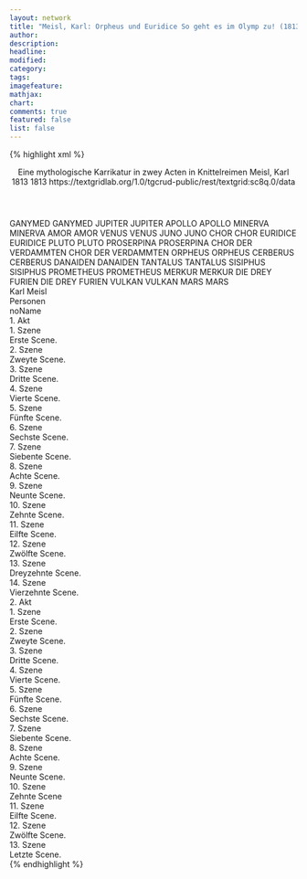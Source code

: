 ```yaml
---
layout: network
title: "Meisl, Karl: Orpheus und Euridice So geht es im Olymp zu! (1813)"
author:
description:
headline:
modified:
category:
tags:
imagefeature: 
mathjax: 
chart: 
comments: true
featured: false
list: false
---
```

{% highlight xml %}
<?xml-model href="https://raw.githubusercontent.com/DLiNa/project/master/rules/lina.rnc"?><?xml-model href="https://raw.githubusercontent.com/DLiNa/project/master/rules/lina.sch"?>
<play xmlns="http://lina.digital">
  <header>
    <title>Orpheus und Euridice So geht es im Olymp zu!</title>
    <subtitle>Eine mythologische Karrikatur in zwey Acten in Knittelreimen</subtitle>
    <genretitle/>
    <author>Meisl, Karl</author>
    <date type="print">1813</date>
    <date type="premiere">1813</date>
    <date type="written"/>
    <source>https://textgridlab.org/1.0/tgcrud-public/rest/textgrid:sc8q.0/data</source>
  </header>
  <personae>
    <character>
      <name>GANYMED</name>
      <alias xml:id="ganymed">
        <name>GANYMED</name>
      </alias>
    </character>
    <character>
      <name>JUPITER</name>
      <alias xml:id="jupiter">
        <name>JUPITER</name>
      </alias>
    </character>
    <character>
      <name>APOLLO</name>
      <alias xml:id="apollo">
        <name>APOLLO</name>
      </alias>
    </character>
    <character>
      <name>MINERVA</name>
      <alias xml:id="minerva">
        <name>MINERVA</name>
      </alias>
    </character>
    <character>
      <name>AMOR</name>
      <alias xml:id="amor">
        <name>AMOR</name>
      </alias>
    </character>
    <character>
      <name>VENUS</name>
      <alias xml:id="venus">
        <name>VENUS</name>
      </alias>
    </character>
    <character>
      <name>JUNO</name>
      <alias xml:id="juno">
        <name>JUNO</name>
      </alias>
    </character>
    <character>
      <name>CHOR</name>
      <alias xml:id="chor">
        <name>CHOR</name>
      </alias>
    </character>
    <character>
      <name>EURIDICE</name>
      <alias xml:id="euridice">
        <name>EURIDICE</name>
      </alias>
    </character>
    <character>
      <name>PLUTO</name>
      <alias xml:id="pluto">
        <name>PLUTO</name>
      </alias>
    </character>
    <character>
      <name>PROSERPINA</name>
      <alias xml:id="proserpina">
        <name>PROSERPINA</name>
      </alias>
    </character>
    <character>
      <name>CHOR DER VERDAMMTEN</name>
      <alias xml:id="chor_der_verdammten">
        <name>CHOR DER VERDAMMTEN</name>
      </alias>
    </character>
    <character>
      <name>ORPHEUS</name>
      <alias xml:id="orpheus">
        <name>ORPHEUS</name>
      </alias>
    </character>
    <character>
      <name>CERBERUS</name>
      <alias xml:id="cerberus">
        <name>CERBERUS</name>
      </alias>
    </character>
    <character>
      <name>DANAIDEN</name>
      <alias xml:id="danaiden">
        <name>DANAIDEN</name>
      </alias>
    </character>
    <character>
      <name>TANTALUS</name>
      <alias xml:id="tantalus">
        <name>TANTALUS</name>
      </alias>
    </character>
    <character>
      <name>SISIPHUS</name>
      <alias xml:id="sisiphus">
        <name>SISIPHUS</name>
      </alias>
    </character>
    <character>
      <name>PROMETHEUS</name>
      <alias xml:id="prometheus">
        <name>PROMETHEUS</name>
      </alias>
    </character>
    <character>
      <name>MERKUR</name>
      <alias xml:id="merkur">
        <name>MERKUR</name>
      </alias>
    </character>
    <character>
      <name>DIE DREY FURIEN</name>
      <alias xml:id="die_drey_furien">
        <name>DIE DREY FURIEN</name>
      </alias>
    </character>
    <character>
      <name>VULKAN</name>
      <alias xml:id="vulkan">
        <name>VULKAN</name>
      </alias>
    </character>
    <character>
      <name>MARS</name>
      <alias xml:id="mars">
        <name>MARS</name>
      </alias>
    </character>
  </personae>
  <text>
    <div>
      <head>Karl Meisl</head>
    </div>
    <div>
      <head>Personen</head>
      <div>
        <head>noName</head>
      </div>
    </div>
    <div>
      <head>1. Akt</head>
      <div>
        <head>1. Szene</head>
        <div>
          <head>Erste Scene.</head>
        </div>
      </div>
      <div>
        <head>2. Szene</head>
        <div>
          <head>Zweyte Scene.</head>
          <sp who="#ganymed">
            <amount n="7" unit="speech_acts"/>
            <amount n="217" unit="words"/>
            <amount n="26" unit="lines"/>
            <amount n="1205" unit="chars"/>
          </sp>
          <sp who="#jupiter">
            <amount n="6" unit="speech_acts"/>
            <amount n="169" unit="words"/>
            <amount n="20" unit="lines"/>
            <amount n="919" unit="chars"/>
          </sp>
        </div>
      </div>
      <div>
        <head>3. Szene</head>
        <div>
          <head>Dritte Scene.</head>
          <sp who="#apollo">
            <amount n="5" unit="speech_acts"/>
            <amount n="165" unit="words"/>
            <amount n="20" unit="lines"/>
            <amount n="876" unit="chars"/>
          </sp>
          <sp who="#jupiter">
            <amount n="4" unit="speech_acts"/>
            <amount n="156" unit="words"/>
            <amount n="18" unit="lines"/>
            <amount n="846" unit="chars"/>
          </sp>
        </div>
      </div>
      <div>
        <head>4. Szene</head>
        <div>
          <head>Vierte Scene.</head>
          <sp who="#ganymed">
            <amount n="1" unit="speech_acts"/>
            <amount n="6" unit="words"/>
            <amount n="1" unit="lines"/>
            <amount n="34" unit="chars"/>
          </sp>
          <sp who="#jupiter">
            <amount n="5" unit="speech_acts"/>
            <amount n="237" unit="words"/>
            <amount n="26" unit="lines"/>
            <amount n="1261" unit="chars"/>
          </sp>
          <sp who="#minerva">
            <amount n="4" unit="speech_acts"/>
            <amount n="106" unit="words"/>
            <amount n="12" unit="lines"/>
            <amount n="602" unit="chars"/>
          </sp>
        </div>
      </div>
      <div>
        <head>5. Szene</head>
        <div>
          <head>Fünfte Scene.</head>
          <sp who="#ganymed">
            <amount n="2" unit="speech_acts"/>
            <amount n="49" unit="words"/>
            <amount n="5" unit="lines"/>
            <amount n="236" unit="chars"/>
          </sp>
          <sp who="#jupiter">
            <amount n="2" unit="speech_acts"/>
            <amount n="33" unit="words"/>
            <amount n="4" unit="lines"/>
            <amount n="196" unit="chars"/>
          </sp>
        </div>
      </div>
      <div>
        <head>6. Szene</head>
        <div>
          <head>Sechste Scene.</head>
          <sp who="#amor">
            <amount n="3" unit="speech_acts"/>
            <amount n="268" unit="words"/>
            <amount n="57" unit="lines"/>
            <amount n="1425" unit="chars"/>
          </sp>
          <sp who="#jupiter">
            <amount n="11" unit="speech_acts"/>
            <amount n="277" unit="words"/>
            <amount n="33" unit="lines"/>
            <amount n="1475" unit="chars"/>
          </sp>
          <sp who="#venus">
            <amount n="10" unit="speech_acts"/>
            <amount n="379" unit="words"/>
            <amount n="43" unit="lines"/>
            <amount n="1989" unit="chars"/>
          </sp>
        </div>
      </div>
      <div>
        <head>7. Szene</head>
        <div>
          <head>Siebente Scene.</head>
          <sp who="#juno">
            <amount n="18" unit="speech_acts"/>
            <amount n="674" unit="words"/>
            <amount n="79" unit="lines"/>
            <amount n="3471" unit="chars"/>
          </sp>
          <sp who="#jupiter">
            <amount n="15" unit="speech_acts"/>
            <amount n="330" unit="words"/>
            <amount n="36" unit="lines"/>
            <amount n="1621" unit="chars"/>
          </sp>
          <sp who="#venus">
            <amount n="6" unit="speech_acts"/>
            <amount n="58" unit="words"/>
            <amount n="7" unit="lines"/>
            <amount n="295" unit="chars"/>
          </sp>
          <sp who="#amor">
            <amount n="3" unit="speech_acts"/>
            <amount n="41" unit="words"/>
            <amount n="4" unit="lines"/>
            <amount n="207" unit="chars"/>
          </sp>
        </div>
      </div>
      <div>
        <head>8. Szene</head>
        <div>
          <head>Achte Scene.</head>
          <sp who="#chor">
            <amount n="1" unit="speech_acts"/>
            <amount n="34" unit="words"/>
            <amount n="4" unit="lines"/>
            <amount n="178" unit="chars"/>
          </sp>
          <sp who="#apollo">
            <amount n="1" unit="speech_acts"/>
            <amount n="64" unit="words"/>
            <amount n="7" unit="lines"/>
            <amount n="324" unit="chars"/>
          </sp>
          <sp who="#jupiter">
            <amount n="2" unit="speech_acts"/>
            <amount n="82" unit="words"/>
            <amount n="12" unit="lines"/>
            <amount n="454" unit="chars"/>
          </sp>
          <sp who="#amor #venus #apollo #juno #chor">
            <amount n="1" unit="speech_acts"/>
            <amount n="5" unit="words"/>
            <amount n="1" unit="lines"/>
            <amount n="34" unit="chars"/>
          </sp>
          <sp who="#juno">
            <amount n="1" unit="speech_acts"/>
            <amount n="101" unit="words"/>
            <amount n="16" unit="lines"/>
            <amount n="479" unit="chars"/>
          </sp>
        </div>
      </div>
      <div>
        <head>9. Szene</head>
        <div>
          <head>Neunte Scene.</head>
          <sp who="#euridice">
            <amount n="5" unit="speech_acts"/>
            <amount n="343" unit="words"/>
            <amount n="34" unit="lines"/>
            <amount n="1699" unit="chars"/>
          </sp>
          <sp who="#pluto">
            <amount n="4" unit="speech_acts"/>
            <amount n="147" unit="words"/>
            <amount n="15" unit="lines"/>
            <amount n="805" unit="chars"/>
          </sp>
        </div>
      </div>
      <div>
        <head>10. Szene</head>
        <div>
          <head>Zehnte Scene.</head>
          <sp who="#proserpina">
            <amount n="7" unit="speech_acts"/>
            <amount n="102" unit="words"/>
            <amount n="12" unit="lines"/>
            <amount n="532" unit="chars"/>
          </sp>
          <sp who="#euridice">
            <amount n="6" unit="speech_acts"/>
            <amount n="97" unit="words"/>
            <amount n="11" unit="lines"/>
            <amount n="513" unit="chars"/>
          </sp>
          <sp who="#pluto">
            <amount n="3" unit="speech_acts"/>
            <amount n="77" unit="words"/>
            <amount n="8" unit="lines"/>
            <amount n="396" unit="chars"/>
          </sp>
        </div>
      </div>
      <div>
        <head>11. Szene</head>
        <div>
          <head>Eilfte Scene.</head>
          <sp who="#chor_der_verdammten">
            <amount n="1" unit="speech_acts"/>
            <amount n="23" unit="words"/>
            <amount n="6" unit="lines"/>
            <amount n="146" unit="chars"/>
          </sp>
          <sp who="#orpheus">
            <amount n="20" unit="speech_acts"/>
            <amount n="1082" unit="words"/>
            <amount n="116" unit="lines"/>
            <amount n="5769" unit="chars"/>
          </sp>
          <sp who="#cerberus">
            <amount n="16" unit="speech_acts"/>
            <amount n="371" unit="words"/>
            <amount n="43" unit="lines"/>
            <amount n="1969" unit="chars"/>
          </sp>
          <sp who="#danaiden">
            <amount n="3" unit="speech_acts"/>
            <amount n="146" unit="words"/>
            <amount n="16" unit="lines"/>
            <amount n="799" unit="chars"/>
          </sp>
          <sp who="#tantalus">
            <amount n="2" unit="speech_acts"/>
            <amount n="166" unit="words"/>
            <amount n="16" unit="lines"/>
            <amount n="867" unit="chars"/>
          </sp>
          <sp who="#sisiphus">
            <amount n="1" unit="speech_acts"/>
            <amount n="91" unit="words"/>
            <amount n="8" unit="lines"/>
            <amount n="468" unit="chars"/>
          </sp>
          <sp who="#prometheus">
            <amount n="1" unit="speech_acts"/>
            <amount n="194" unit="words"/>
            <amount n="20" unit="lines"/>
            <amount n="1048" unit="chars"/>
          </sp>
        </div>
      </div>
      <div>
        <head>12. Szene</head>
        <div>
          <head>Zwölfte Scene.</head>
          <sp who="#pluto">
            <amount n="8" unit="speech_acts"/>
            <amount n="165" unit="words"/>
            <amount n="19" unit="lines"/>
            <amount n="924" unit="chars"/>
          </sp>
          <sp who="#cerberus">
            <amount n="2" unit="speech_acts"/>
            <amount n="30" unit="words"/>
            <amount n="3" unit="lines"/>
            <amount n="160" unit="chars"/>
          </sp>
          <sp who="#orpheus">
            <amount n="5" unit="speech_acts"/>
            <amount n="358" unit="words"/>
            <amount n="38" unit="lines"/>
            <amount n="1902" unit="chars"/>
          </sp>
        </div>
      </div>
      <div>
        <head>13. Szene</head>
        <div>
          <head>Dreyzehnte Scene.</head>
          <sp who="#orpheus">
            <amount n="7" unit="speech_acts"/>
            <amount n="149" unit="words"/>
            <amount n="16" unit="lines"/>
            <amount n="789" unit="chars"/>
          </sp>
          <sp who="#pluto">
            <amount n="4" unit="speech_acts"/>
            <amount n="98" unit="words"/>
            <amount n="11" unit="lines"/>
            <amount n="530" unit="chars"/>
          </sp>
          <sp who="#jupiter">
            <amount n="4" unit="speech_acts"/>
            <amount n="88" unit="words"/>
            <amount n="9" unit="lines"/>
            <amount n="453" unit="chars"/>
          </sp>
          <sp who="#merkur">
            <amount n="1" unit="speech_acts"/>
            <amount n="149" unit="words"/>
            <amount n="18" unit="lines"/>
            <amount n="800" unit="chars"/>
          </sp>
          <sp who="#venus">
            <amount n="1" unit="speech_acts"/>
            <amount n="8" unit="words"/>
            <amount n="1" unit="lines"/>
            <amount n="43" unit="chars"/>
          </sp>
        </div>
      </div>
      <div>
        <head>14. Szene</head>
        <div>
          <head>Vierzehnte Scene.</head>
          <sp who="#die_drey_furien">
            <amount n="1" unit="speech_acts"/>
            <amount n="49" unit="words"/>
            <amount n="10" unit="lines"/>
            <amount n="226" unit="chars"/>
          </sp>
          <sp who="#orpheus">
            <amount n="9" unit="speech_acts"/>
            <amount n="96" unit="words"/>
            <amount n="11" unit="lines"/>
            <amount n="495" unit="chars"/>
          </sp>
          <sp who="#euridice">
            <amount n="5" unit="speech_acts"/>
            <amount n="108" unit="words"/>
            <amount n="10" unit="lines"/>
            <amount n="527" unit="chars"/>
          </sp>
          <sp who="#pluto">
            <amount n="2" unit="speech_acts"/>
            <amount n="80" unit="words"/>
            <amount n="9" unit="lines"/>
            <amount n="424" unit="chars"/>
          </sp>
          <sp who="#jupiter">
            <amount n="2" unit="speech_acts"/>
            <amount n="28" unit="words"/>
            <amount n="4" unit="lines"/>
            <amount n="161" unit="chars"/>
          </sp>
          <sp who="#chor">
            <amount n="2" unit="speech_acts"/>
            <amount n="42" unit="words"/>
            <amount n="7" unit="lines"/>
            <amount n="223" unit="chars"/>
          </sp>
          <sp who="#juno">
            <amount n="1" unit="speech_acts"/>
            <amount n="2" unit="words"/>
            <amount n="1" unit="lines"/>
            <amount n="16" unit="chars"/>
          </sp>
          <sp who="#venus">
            <amount n="1" unit="speech_acts"/>
            <amount n="2" unit="words"/>
            <amount n="1" unit="lines"/>
            <amount n="9" unit="chars"/>
          </sp>
        </div>
      </div>
    </div>
    <div>
      <head>2. Akt</head>
      <div>
        <head>1. Szene</head>
        <div>
          <head>Erste Scene.</head>
          <sp who="#merkur">
            <amount n="7" unit="speech_acts"/>
            <amount n="198" unit="words"/>
            <amount n="22" unit="lines"/>
            <amount n="1051" unit="chars"/>
          </sp>
          <sp who="#apollo">
            <amount n="6" unit="speech_acts"/>
            <amount n="163" unit="words"/>
            <amount n="19" unit="lines"/>
            <amount n="890" unit="chars"/>
          </sp>
        </div>
      </div>
      <div>
        <head>2. Szene</head>
        <div>
          <head>Zweyte Scene.</head>
          <sp who="#ganymed">
            <amount n="4" unit="speech_acts"/>
            <amount n="157" unit="words"/>
            <amount n="19" unit="lines"/>
            <amount n="917" unit="chars"/>
          </sp>
          <sp who="#apollo">
            <amount n="4" unit="speech_acts"/>
            <amount n="51" unit="words"/>
            <amount n="6" unit="lines"/>
            <amount n="279" unit="chars"/>
          </sp>
          <sp who="#merkur">
            <amount n="3" unit="speech_acts"/>
            <amount n="39" unit="words"/>
            <amount n="4" unit="lines"/>
            <amount n="199" unit="chars"/>
          </sp>
        </div>
      </div>
      <div>
        <head>3. Szene</head>
        <div>
          <head>Dritte Scene.</head>
          <sp who="#jupiter">
            <amount n="1" unit="speech_acts"/>
            <amount n="329" unit="words"/>
            <amount n="42" unit="lines"/>
            <amount n="1679" unit="chars"/>
          </sp>
        </div>
      </div>
      <div>
        <head>4. Szene</head>
        <div>
          <head>Vierte Scene.</head>
          <sp who="#orpheus">
            <amount n="18" unit="speech_acts"/>
            <amount n="761" unit="words"/>
            <amount n="88" unit="lines"/>
            <amount n="4010" unit="chars"/>
          </sp>
          <sp who="#jupiter">
            <amount n="19" unit="speech_acts"/>
            <amount n="704" unit="words"/>
            <amount n="73" unit="lines"/>
            <amount n="3556" unit="chars"/>
          </sp>
          <sp who="#jupiter #orpheus">
            <amount n="1" unit="speech_acts"/>
            <amount n="40" unit="words"/>
            <amount n="8" unit="lines"/>
            <amount n="193" unit="chars"/>
          </sp>
        </div>
      </div>
      <div>
        <head>5. Szene</head>
        <div>
          <head>Fünfte Scene.</head>
          <sp who="#euridice">
            <amount n="10" unit="speech_acts"/>
            <amount n="247" unit="words"/>
            <amount n="29" unit="lines"/>
            <amount n="1288" unit="chars"/>
          </sp>
          <sp who="#pluto">
            <amount n="6" unit="speech_acts"/>
            <amount n="111" unit="words"/>
            <amount n="12" unit="lines"/>
            <amount n="592" unit="chars"/>
          </sp>
          <sp who="#jupiter">
            <amount n="10" unit="speech_acts"/>
            <amount n="249" unit="words"/>
            <amount n="31" unit="lines"/>
            <amount n="1385" unit="chars"/>
          </sp>
          <sp who="#orpheus">
            <amount n="7" unit="speech_acts"/>
            <amount n="144" unit="words"/>
            <amount n="17" unit="lines"/>
            <amount n="753" unit="chars"/>
          </sp>
        </div>
      </div>
      <div>
        <head>6. Szene</head>
        <div>
          <head>Sechste Scene.</head>
        </div>
      </div>
      <div>
        <head>7. Szene</head>
        <div>
          <head>Siebente Scene.</head>
          <sp who="#juno">
            <amount n="3" unit="speech_acts"/>
            <amount n="158" unit="words"/>
            <amount n="18" unit="lines"/>
            <amount n="857" unit="chars"/>
          </sp>
          <sp who="#vulkan">
            <amount n="3" unit="speech_acts"/>
            <amount n="94" unit="words"/>
            <amount n="10" unit="lines"/>
            <amount n="481" unit="chars"/>
          </sp>
        </div>
      </div>
      <div>
        <head>8. Szene</head>
        <div>
          <head>Achte Scene.</head>
          <sp who="#vulkan">
            <amount n="1" unit="speech_acts"/>
            <amount n="37" unit="words"/>
            <amount n="4" unit="lines"/>
            <amount n="192" unit="chars"/>
          </sp>
        </div>
      </div>
      <div>
        <head>9. Szene</head>
        <div>
          <head>Neunte Scene.</head>
          <sp who="#venus">
            <amount n="6" unit="speech_acts"/>
            <amount n="477" unit="words"/>
            <amount n="53" unit="lines"/>
            <amount n="2491" unit="chars"/>
          </sp>
          <sp who="#mars">
            <amount n="4" unit="speech_acts"/>
            <amount n="136" unit="words"/>
            <amount n="15" unit="lines"/>
            <amount n="698" unit="chars"/>
          </sp>
          <sp who="#vulkan">
            <amount n="2" unit="speech_acts"/>
            <amount n="35" unit="words"/>
            <amount n="4" unit="lines"/>
            <amount n="174" unit="chars"/>
          </sp>
        </div>
      </div>
      <div>
        <head>10. Szene</head>
        <div>
          <head>Zehnte Scene</head>
          <sp who="#juno">
            <amount n="3" unit="speech_acts"/>
            <amount n="25" unit="words"/>
            <amount n="4" unit="lines"/>
            <amount n="118" unit="chars"/>
          </sp>
          <sp who="#apollo">
            <amount n="1" unit="speech_acts"/>
            <amount n="8" unit="words"/>
            <amount n="1" unit="lines"/>
            <amount n="44" unit="chars"/>
          </sp>
          <sp who="#amor">
            <amount n="2" unit="speech_acts"/>
            <amount n="24" unit="words"/>
            <amount n="3" unit="lines"/>
            <amount n="129" unit="chars"/>
          </sp>
          <sp who="#venus">
            <amount n="2" unit="speech_acts"/>
            <amount n="40" unit="words"/>
            <amount n="4" unit="lines"/>
            <amount n="203" unit="chars"/>
          </sp>
          <sp who="#vulkan">
            <amount n="2" unit="speech_acts"/>
            <amount n="13" unit="words"/>
            <amount n="2" unit="lines"/>
            <amount n="67" unit="chars"/>
          </sp>
          <sp who="#mars">
            <amount n="1" unit="speech_acts"/>
            <amount n="20" unit="words"/>
            <amount n="2" unit="lines"/>
            <amount n="105" unit="chars"/>
          </sp>
          <sp who="#chor">
            <amount n="1" unit="speech_acts"/>
            <amount n="23" unit="words"/>
            <amount n="6" unit="lines"/>
            <amount n="107" unit="chars"/>
          </sp>
        </div>
      </div>
      <div>
        <head>11. Szene</head>
        <div>
          <head>Eilfte Scene.</head>
          <sp who="#orpheus">
            <amount n="5" unit="speech_acts"/>
            <amount n="350" unit="words"/>
            <amount n="38" unit="lines"/>
            <amount n="1883" unit="chars"/>
          </sp>
          <sp who="#amor">
            <amount n="5" unit="speech_acts"/>
            <amount n="263" unit="words"/>
            <amount n="34" unit="lines"/>
            <amount n="1378" unit="chars"/>
          </sp>
        </div>
      </div>
      <div>
        <head>12. Szene</head>
        <div>
          <head>Zwölfte Scene.</head>
          <sp who="#juno">
            <amount n="7" unit="speech_acts"/>
            <amount n="152" unit="words"/>
            <amount n="23" unit="lines"/>
            <amount n="704" unit="chars"/>
          </sp>
          <sp who="#amor">
            <amount n="4" unit="speech_acts"/>
            <amount n="87" unit="words"/>
            <amount n="14" unit="lines"/>
            <amount n="454" unit="chars"/>
          </sp>
          <sp who="#orpheus">
            <amount n="6" unit="speech_acts"/>
            <amount n="196" unit="words"/>
            <amount n="38" unit="lines"/>
            <amount n="1111" unit="chars"/>
          </sp>
        </div>
      </div>
      <div>
        <head>13. Szene</head>
        <div>
          <head>Letzte Scene.</head>
          <sp who="#chor">
            <amount n="3" unit="speech_acts"/>
            <amount n="45" unit="words"/>
            <amount n="7" unit="lines"/>
            <amount n="218" unit="chars"/>
          </sp>
          <sp who="#amor">
            <amount n="2" unit="speech_acts"/>
            <amount n="57" unit="words"/>
            <amount n="12" unit="lines"/>
            <amount n="270" unit="chars"/>
          </sp>
          <sp who="#juno">
            <amount n="4" unit="speech_acts"/>
            <amount n="29" unit="words"/>
            <amount n="4" unit="lines"/>
            <amount n="167" unit="chars"/>
          </sp>
          <sp who="#jupiter">
            <amount n="7" unit="speech_acts"/>
            <amount n="159" unit="words"/>
            <amount n="20" unit="lines"/>
            <amount n="846" unit="chars"/>
          </sp>
          <sp who="#venus">
            <amount n="3" unit="speech_acts"/>
            <amount n="80" unit="words"/>
            <amount n="10" unit="lines"/>
            <amount n="437" unit="chars"/>
          </sp>
          <sp who="#orpheus">
            <amount n="3" unit="speech_acts"/>
            <amount n="50" unit="words"/>
            <amount n="7" unit="lines"/>
            <amount n="279" unit="chars"/>
          </sp>
          <sp who="#vulkan">
            <amount n="1" unit="speech_acts"/>
            <amount n="11" unit="words"/>
            <amount n="1" unit="lines"/>
            <amount n="54" unit="chars"/>
          </sp>
          <sp who="#apollo">
            <amount n="1" unit="speech_acts"/>
            <amount n="5" unit="words"/>
            <amount n="1" unit="lines"/>
            <amount n="30" unit="chars"/>
          </sp>
          <sp who="#minerva">
            <amount n="1" unit="speech_acts"/>
            <amount n="16" unit="words"/>
            <amount n="2" unit="lines"/>
            <amount n="89" unit="chars"/>
          </sp>
          <sp who="#merkur">
            <amount n="1" unit="speech_acts"/>
            <amount n="8" unit="words"/>
            <amount n="1" unit="lines"/>
            <amount n="50" unit="chars"/>
          </sp>
          <sp who="#chor #amor #juno #venus #orpheus #vulkan #apollo #minerva #merkur">
            <amount n="1" unit="speech_acts"/>
            <amount n="10" unit="words"/>
            <amount n="1" unit="lines"/>
            <amount n="38" unit="chars"/>
          </sp>
        </div>
      </div>
    </div>
  </text>
</play>
{% endhighlight %}